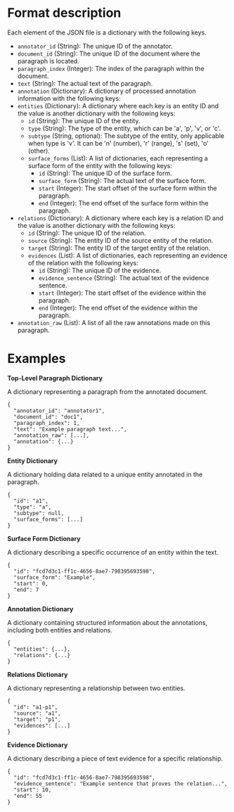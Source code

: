 # Format description

Each element of the JSON file is a dictionary with the following keys.

- `annotator_id` (String): The unique ID of the annotator.
- `document_id` (String): The unique ID of the document where the paragraph is located.
- `paragraph_index` (Integer): The index of the paragraph within the document.
- `text` (String): The actual text of the paragraph.
- `annotation` (Dictionary): A dictionary of processed annotation information with the following keys:
- `entities` (Dictionary): A dictionary where each key is an entity ID and the value is another dictionary with the following keys:
  - `id` (String): The unique ID of the entity.
  - `type` (String): The type of the entity, which can be 'a', 'p', 'v', or 'c'.
  - `subtype` (String, optional): The subtype of the entity, only applicable when type is 'v'. It can be 'n' (number), 'r' (range), 's' (set), 'o' (other).
  - `surface_forms` (List): A list of dictionaries, each representing a surface form of the entity with the following keys:
    - `id` (String): The unique ID of the surface form.
    - `surface_form` (String): The actual text of the surface form.
    - `start` (Integer): The start offset of the surface form within the paragraph.
    - `end` (Integer): The end offset of the surface form within the paragraph.
- `relations` (Dictionary): A dictionary where each key is a relation ID and the value is another dictionary with the following keys:
  - `id` (String): The unique ID of the relation.
  - `source` (String): The entity ID of the source entity of the relation.
  - `target` (String): The entity ID of the target entity of the relation.
  - `evidences` (List): A list of dictionaries, each representing an evidence of the relation with the following keys:
    - `id` (String): The unique ID of the evidence.
    - `evidence_sentence` (String): The actual text of the evidence sentence.
    - `start` (Integer): The start offset of the evidence within the paragraph.
    - `end` (Integer): The end offset of the evidence within the paragraph.
- `annotation_raw` (List): A list of all the raw annotations made on this paragraph.


# Examples

**Top-Level Paragraph Dictionary**

A dictionary representing a paragraph from the annotated document.

```
{
  "annotator_id": "annotator1",
  "document_id": "doc1",
  "paragraph_index": 1,
  "text": "Example paragraph text...",
  "annotation_raw": [...],
  "annotation": {...}
}
```

**Entity Dictionary**

A dictionary holding data related to a unique entity annotated in the paragraph.

```
{
  "id": "a1",
  "type": "a",
  "subtype": null,
  "surface_forms": [...]
}
```

**Surface Form Dictionary**

A dictionary describing a specific occurrence of an entity within the text.

```
{
  "id": "fcd7d3c1-ff1c-4656-8ae7-798395693598",
  "surface_form": "Example",
  "start": 0,
  "end": 7
}
```

**Annotation Dictionary**

A dictionary containing structured information about the annotations, including both entities and relations.

```
{
  "entities": {...},
  "relations": {...}
}
```

**Relations Dictionary**

A dictionary representing a relationship between two entities.

```
{
  "id": "a1-p1",
  "source": "a1",
  "target": "p1",
  "evidences": [...]
}
```

**Evidence Dictionary**

A dictionary describing a piece of text evidence for a specific relationship.

```
{
  "id": "fcd7d3c1-ff1c-4656-8ae7-798395693598",
  "evidence_sentence": "Example sentence that proves the relation...",
  "start": 10,
  "end": 55
}
```
